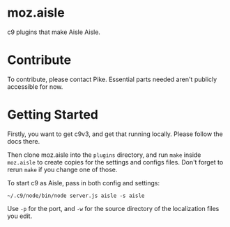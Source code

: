 moz.aisle
=========

c9 plugins that make Aisle Aisle.

Contribute
==========
To contribute, please contact Pike. Essential parts needed aren't publicly accessible for now.

Getting Started
===============
Firstly, you want to get c9v3, and get that running locally. Please follow the docs there.

Then clone moz.aisle into the `plugins` directory, and run `make` inside
`moz.aisle` to create copies for the settings and configs files. Don't forget
to rerun `make` if you change one of those.

To start c9 as Aisle, pass in both config and settings:

    ~/.c9/node/bin/node server.js aisle -s aisle

Use `-p` for the port, and `-w` for the source directory of the localization files you edit.
